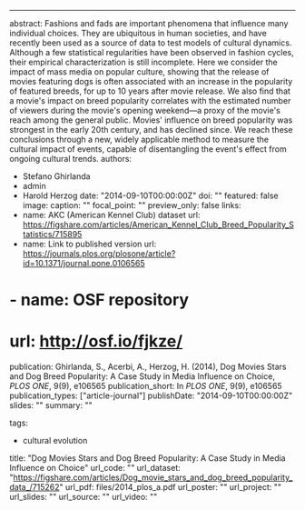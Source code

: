 ---
abstract: Fashions and fads are important phenomena that influence many individual choices. They are ubiquitous in human societies, and have recently been used as a source of data to test models of cultural dynamics. Although a few statistical regularities have been observed in fashion cycles, their empirical characterization is still incomplete. Here we consider the impact of mass media on popular culture, showing that the release of movies featuring dogs is often associated with an increase in the popularity of featured breeds, for up to 10 years after movie release. We also find that a movie's impact on breed popularity correlates with the estimated number of viewers during the movie's opening weekend—a proxy of the movie's reach among the general public. Movies' influence on breed popularity was strongest in the early 20th century, and has declined since. We reach these conclusions through a new, widely applicable method to measure the cultural impact of events, capable of disentangling the event's effect from ongoing cultural trends.
authors:
- Stefano Ghirlanda
- admin
- Harold Herzog
date: "2014-09-10T00:00:00Z"
doi: ""
featured: false
image:
  caption: ""
  focal_point: ""
  preview_only: false
links:
- name: AKC (American Kennel Club) dataset
  url: https://figshare.com/articles/American_Kennel_Club_Breed_Popularity_Statistics/715895
- name: Link to published version
  url: https://journals.plos.org/plosone/article?id=10.1371/journal.pone.0106565
# - name: OSF repository
#  url: http://osf.io/fjkze/


publication: Ghirlanda, S., Acerbi, A., Herzog, H. (2014), Dog Movies Stars and Dog Breed Popularity&#58; A Case Study in Media Influence on Choice, *PLOS ONE*, 9(9), e106565
publication_short: In *PLOS ONE*, 9(9), e106565
publication_types: ["article-journal"]
publishDate: "2014-09-10T00:00:00Z"
slides: ""
summary: ""

tags:
- cultural evolution

title: "Dog Movies Stars and Dog Breed Popularity: A Case Study in Media Influence on Choice"
url_code: ""
url_dataset: "https://figshare.com/articles/Dog_movie_stars_and_dog_breed_popularity_data_/715262"
url_pdf: files/2014_plos_a.pdf
url_poster: ""
url_project: ""
url_slides: ""
url_source: ""
url_video: ""
